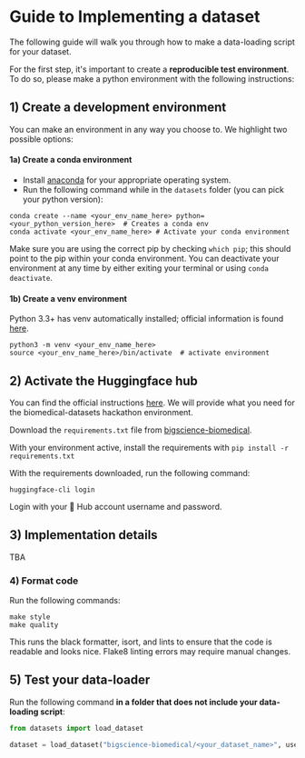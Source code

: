 # Guide to Implementing a dataset

The following guide will walk you through how to make a data-loading script for your dataset.

For the first step, it's important to create a **reproducible test environment**. To do so, please make a python environment with the following instructions:

## 1) Create a development environment
You can make an environment in any way you choose to. We highlight two possible options:

#### 1a) Create a conda environment

- Install [anaconda](https://docs.anaconda.com/anaconda/install/) for your appropriate operating system.
- Run the following command while in the `datasets` folder (you can pick your python version):

```
conda create --name <your_env_name_here> python=<your_python_version_here>  # Creates a conda env
conda activate <your_env_name_here> # Activate your conda environment
```

Make sure you are using the correct pip by checking `which pip`; this should point to the pip within your conda environment. You can deactivate your environment at any time by either exiting your terminal or using `conda deactivate`.

#### 1b) Create a venv environment

Python 3.3+ has venv automatically installed; official information is found [here](https://packaging.python.org/en/latest/guides/installing-using-pip-and-virtual-environments/).

```
python3 -m venv <your_env_name_here>
source <your_env_name_here>/bin/activate  # activate environment
```

## 2) Activate the Huggingface hub

You can find the official instructions [here](https://huggingface.co/welcome). We will provide what you need for the biomedical-datasets hackathon environment.

Download the `requirements.txt` file from [bigscience-biomedical](https://github.com/bigscience-workshop/biomedical/blob/master/requirements.txt).

With your environment active, install the requirements with `pip install -r requirements.txt`

<!-- @NATASHA tidy up requirements.txt -->

With the requirements downloaded, run the following command:

```
huggingface-cli login
```

Login with your 🤗 Hub account username and password. 

## 3) Implementation details

TBA

### 4) Format code 

Run the following commands:

    make style
    make quality

This runs the black formatter, isort, and lints to ensure that the code is readable and looks nice. Flake8 linting errors may require manual changes.

<!---
@NATASHA adapt make style/quality
-->

## 5) Test your data-loader 

Run the following command **in a folder that does not include your data-loading script**:

```python
from datasets import load_dataset

dataset = load_dataset("bigscience-biomedical/<your_dataset_name>", use_auth_token=True)
```
